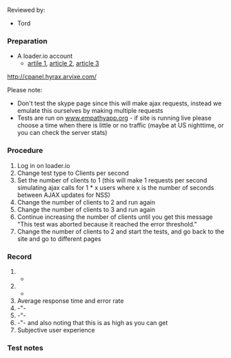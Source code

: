 Reviewed by:
* Tord


### Preparation

* A loader.io account
  * [artile 1](http://support.loader.io/article/15-creating-a-test), [article 2](http://support.loader.io/article/16-test-types), [article 3](http://support.loader.io/article/19-test-results)

http://cpanel.hyrax.arvixe.com/


Please note:
* Don't test the skype page since this will make ajax requests, instead we emulate this ourselves by making multiple requests
* Tests are run on www.empathyapp.org - if site is running live please choose a time when there is little or no traffic (maybe at US nighttime, or you can check the server stats)


### Procedure

1. Log in on loader.io
2. Change test type to Clients per second
3. Set the number of clients to 1 (this will make 1 requests per second simulating ajax calls for 1 * x users where x is the number of seconds between AJAX updates for NSS)
4. Change the number of clients to 2 and run again
5. Change the number of clients to 3 and run again
6. Continue increasing the number of clients until you get this message "This test was aborted because it reached the error threshold."
7. Change the number of clients to 2 and start the tests, and go back to the site and go to different pages


### Record

1. -
2. -
3. Average response time and error rate
4. -"-
5. -"-
6. -"- and also noting that this is as high as you can get
7. Subjective user experience


### Test notes

